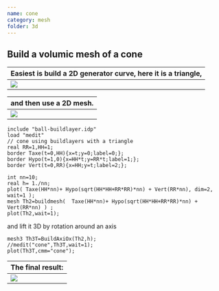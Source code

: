 ```yaml
---
name: cone
category: mesh
folder: 3d
---
```


## Build a volumic mesh of a cone

| Easiest is build a 2D generator curve, here it is a triangle,|
|------------------------|
|![][_Triangle]          |

|and then use a 2D mesh.|
|-----------------------|
|![][_mesh2D]           |

~~~freefem
include "ball-buildlayer.idp"
load "medit"
// cone using buildlayers with a triangle 
real RR=1,HH=1; 
border Taxe(t=0,HH){x=t;y=0;label=0;};
border Hypo(t=1,0){x=HH*t;y=RR*t;label=1;};
border Vert(t=0,RR){x=HH;y=t;label=2;};

int nn=10;
real h= 1./nn;
plot( Taxe(HH*nn)+ Hypo(sqrt(HH*HH+RR*RR)*nn) + Vert(RR*nn), dim=2, wait=1 );
mesh Th2=buildmesh(  Taxe(HH*nn)+ Hypo(sqrt(HH*HH+RR*RR)*nn) + Vert(RR*nn) ) ;
plot(Th2,wait=1);
~~~
 and lift it 3D by  rotation around an axis
~~~freefem
mesh3 Th3T=BuildAxiOx(Th2,h);
//medit("cone",Th3T,wait=1);
plot(Th3T,cmm="cone");
~~~

| The final result: |
|-------------------|
|![][_cone]         |


[_Triangle]: https://raw.githubusercontent.com/FreeFem/FreeFem-markdown-figures/main/examples/3d/cone/Triangle.png

[_mesh2D]: https://raw.githubusercontent.com/FreeFem/FreeFem-markdown-figures/main/examples/3d/cone/mesh2D.png

[_cone]: https://raw.githubusercontent.com/FreeFem/FreeFem-markdown-figures/main/examples/3d/cone/cone.png

